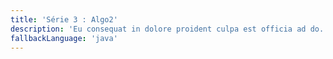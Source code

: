 ```yaml
---
title: 'Série 3 : Algo2'
description: 'Eu consequat in dolore proident culpa est officia ad do. Labore non dolore sint sunt anim labore velit duis. Eiusmod mollit irure Lorem deserunt non occaecat nisi deserunt occaecat.'
fallbackLanguage: 'java'
---
```

